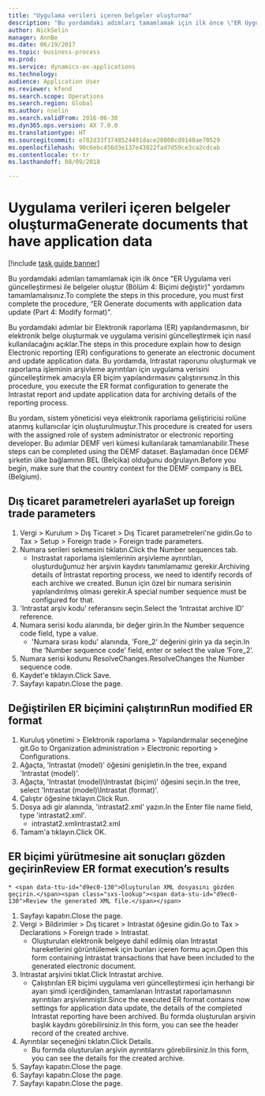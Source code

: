 ```yaml
--- 
title: "Uygulama verileri içeren belgeler oluşturma"
description: "Bu yordamdaki adımları tamamlamak için ilk önce \"ER Uygulama veri güncelleştirmesi ile belgeler oluştur (Bölüm 4 - Biçimi değiştir)\" yordamını tamamlamalısınız."
author: NickSelin
manager: AnnBe
ms.date: 06/19/2017
ms.topic: business-process
ms.prod: 
ms.service: dynamics-ax-applications
ms.technology: 
audience: Application User
ms.reviewer: kfend
ms.search.scope: Operations
ms.search.region: Global
ms.author: nselin
ms.search.validFrom: 2016-06-30
ms.dyn365.ops.version: AX 7.0.0
ms.translationtype: HT
ms.sourcegitcommit: e782d33f3748524491dace28008cd9148ae70529
ms.openlocfilehash: 90c6ebc456d3e137e43022fad7d59ce3ca2cdcab
ms.contentlocale: tr-tr
ms.lasthandoff: 08/09/2018

---
```

# <a name="generate-documents-that-have-application-data"></a><span data-ttu-id="d9ec0-103">Uygulama verileri içeren belgeler oluşturma</span><span class="sxs-lookup"><span data-stu-id="d9ec0-103">Generate documents that have application data</span></span>

[!include [task guide banner](../../includes/task-guide-banner.md)]

<span data-ttu-id="d9ec0-104">Bu yordamdaki adımları tamamlamak için ilk önce "ER Uygulama veri güncelleştirmesi ile belgeler oluştur (Bölüm 4: Biçimi değiştir)" yordamını tamamlamalısınız.</span><span class="sxs-lookup"><span data-stu-id="d9ec0-104">To complete the steps in this procedure, you must first complete the procedure, “ER Generate documents with application data update (Part 4: Modify format)”.</span></span>



<span data-ttu-id="d9ec0-105">Bu yordamdaki adımlar bir Elektronik raporlama (ER) yapılandırmasının, bir elektronik belge oluşturmak ve uygulama verisini güncelleştirmek için nasıl kullanılacağını açıklar.</span><span class="sxs-lookup"><span data-stu-id="d9ec0-105">The steps in this procedure explain how to design Electronic reporting (ER) configurations to generate an electronic document and update application data.</span></span> <span data-ttu-id="d9ec0-106">Bu yordamda, Intrastat raporunu oluşturmak ve raporlama işleminin arşivleme ayrıntıları için uygulama verisini güncelleştirmek amacıyla ER biçim yapılandırmasını çalıştırırsınız.</span><span class="sxs-lookup"><span data-stu-id="d9ec0-106">In this procedure, you execute the ER format configuration to generate the Intrastat report and update application data for archiving details of the reporting process.</span></span>



<span data-ttu-id="d9ec0-107">Bu yordam, sistem yöneticisi veya elektronik raporlama geliştiricisi rolüne atanmış kullanıcılar için oluşturulmuştur.</span><span class="sxs-lookup"><span data-stu-id="d9ec0-107">This procedure is created for users with the assigned role of system administrator or electronic reporting developer.</span></span> <span data-ttu-id="d9ec0-108">Bu adımlar DEMF veri kümesi kullanılarak tamamlanabilir.</span><span class="sxs-lookup"><span data-stu-id="d9ec0-108">These steps can be completed using the DEMF dataset.</span></span> <span data-ttu-id="d9ec0-109">Başlamadan önce DEMF şirketin ülke bağlamının BEL (Belçika) olduğunu doğrulayın.</span><span class="sxs-lookup"><span data-stu-id="d9ec0-109">Before you begin, make sure that the country context for the DEMF company is BEL (Belgium).</span></span>


## <a name="set-up-foreign-trade-parameters"></a><span data-ttu-id="d9ec0-110">Dış ticaret parametreleri ayarla</span><span class="sxs-lookup"><span data-stu-id="d9ec0-110">Set up foreign trade parameters</span></span>
1. <span data-ttu-id="d9ec0-111">Vergi > Kurulum > Dış Ticaret > Dış Ticaret parametreleri'ne gidin.</span><span class="sxs-lookup"><span data-stu-id="d9ec0-111">Go to Tax > Setup > Foreign trade > Foreign trade parameters.</span></span>
2. <span data-ttu-id="d9ec0-112">Numara serileri sekmesini tıklatın.</span><span class="sxs-lookup"><span data-stu-id="d9ec0-112">Click the Number sequences tab.</span></span>
    * <span data-ttu-id="d9ec0-113">Instrastat raporlama işlemlerinin arşivleme ayrıntıları, oluşturduğumuz her arşivin kaydını tanımlamamız gerekir.</span><span class="sxs-lookup"><span data-stu-id="d9ec0-113">Archiving details of Intrastat reporting process, we need to identify records of each archive we created.</span></span> <span data-ttu-id="d9ec0-114">Bunun için özel bir numara serisinin yapılandırılmış olması gerekir.</span><span class="sxs-lookup"><span data-stu-id="d9ec0-114">A special number sequence must be configured for that.</span></span>  
3. <span data-ttu-id="d9ec0-115">'Intrastat arşiv kodu' referansını seçin.</span><span class="sxs-lookup"><span data-stu-id="d9ec0-115">Select the ‘Intrastat archive ID’ reference.</span></span>
4. <span data-ttu-id="d9ec0-116">Numara serisi kodu alanında, bir değer girin.</span><span class="sxs-lookup"><span data-stu-id="d9ec0-116">In the Number sequence code field, type a value.</span></span>
    * <span data-ttu-id="d9ec0-117">'Numara sırası kodu' alanında, 'Fore_2' değerini girin ya da seçin.</span><span class="sxs-lookup"><span data-stu-id="d9ec0-117">In the ‘Number sequence code’ field, enter or select the value ‘Fore_2’.</span></span>  
5. <span data-ttu-id="d9ec0-118">Numara serisi kodunu ResolveChanges.</span><span class="sxs-lookup"><span data-stu-id="d9ec0-118">ResolveChanges the Number sequence code.</span></span>
6. <span data-ttu-id="d9ec0-119">Kaydet'e tıklayın.</span><span class="sxs-lookup"><span data-stu-id="d9ec0-119">Click Save.</span></span>
7. <span data-ttu-id="d9ec0-120">Sayfayı kapatın.</span><span class="sxs-lookup"><span data-stu-id="d9ec0-120">Close the page.</span></span>

## <a name="run-modified-er-format"></a><span data-ttu-id="d9ec0-121">Değiştirilen ER biçimini çalıştırın</span><span class="sxs-lookup"><span data-stu-id="d9ec0-121">Run modified ER format</span></span>
1. <span data-ttu-id="d9ec0-122">Kuruluş yönetimi > Elektronik raporlama > Yapılandırmalar seçeneğine git.</span><span class="sxs-lookup"><span data-stu-id="d9ec0-122">Go to Organization administration > Electronic reporting > Configurations.</span></span>
2. <span data-ttu-id="d9ec0-123">Ağaçta, 'Intrastat (model)' öğesini genişletin.</span><span class="sxs-lookup"><span data-stu-id="d9ec0-123">In the tree, expand 'Intrastat (model)'.</span></span>
3. <span data-ttu-id="d9ec0-124">Ağaçta, 'Intrastat (model)\Intrastat (biçim)' öğesini seçin.</span><span class="sxs-lookup"><span data-stu-id="d9ec0-124">In the tree, select 'Intrastat (model)\Intrastat (format)'.</span></span>
4. <span data-ttu-id="d9ec0-125">Çalıştır öğesine tıklayın.</span><span class="sxs-lookup"><span data-stu-id="d9ec0-125">Click Run.</span></span>
5. <span data-ttu-id="d9ec0-126">Dosya adı gir alanında, 'intrastat2.xml' yazın.</span><span class="sxs-lookup"><span data-stu-id="d9ec0-126">In the Enter file name field, type 'intrastat2.xml'.</span></span>
    * <span data-ttu-id="d9ec0-127">intrastat2.xml</span><span class="sxs-lookup"><span data-stu-id="d9ec0-127">intrastat2.xml</span></span>  
6. <span data-ttu-id="d9ec0-128">Tamam'a tıklayın.</span><span class="sxs-lookup"><span data-stu-id="d9ec0-128">Click OK.</span></span>

## <a name="review-er-format-executions-results"></a><span data-ttu-id="d9ec0-129">ER biçimi yürütmesine ait sonuçları gözden geçirin</span><span class="sxs-lookup"><span data-stu-id="d9ec0-129">Review ER format execution’s results</span></span>
    * <span data-ttu-id="d9ec0-130">Oluşturulan XML dosyasını gözden geçirin.</span><span class="sxs-lookup"><span data-stu-id="d9ec0-130">Review the generated XML file.</span></span>  
1. <span data-ttu-id="d9ec0-131">Sayfayı kapatın.</span><span class="sxs-lookup"><span data-stu-id="d9ec0-131">Close the page.</span></span>
2. <span data-ttu-id="d9ec0-132">Vergi > Bildirimler > Dış ticaret > Intrastat öğesine gidin.</span><span class="sxs-lookup"><span data-stu-id="d9ec0-132">Go to Tax > Declarations > Foreign trade > Intrastat.</span></span>
    * <span data-ttu-id="d9ec0-133">Oluşturulan elektronik belgeye dahil edilmiş olan Intrastat hareketlerini görüntülemek için bunları içeren formu açın.</span><span class="sxs-lookup"><span data-stu-id="d9ec0-133">Open this form containing Intrastat transactions that have been included to the generated electronic document.</span></span>  
3. <span data-ttu-id="d9ec0-134">Intrastat arşivini tıklat.</span><span class="sxs-lookup"><span data-stu-id="d9ec0-134">Click Intrastat archive.</span></span>
    * <span data-ttu-id="d9ec0-135">Çalıştırılan ER biçimi uygulama veri güncelleştirmesi için herhangi bir ayarı şimdi içerdiğinden, tamamlanan Intrastat raporlamasının ayrıntıları arşivlenmiştir.</span><span class="sxs-lookup"><span data-stu-id="d9ec0-135">Since the executed ER format contains now settings for application data update, the details of the completed Intrastat reporting have been archived.</span></span> <span data-ttu-id="d9ec0-136">Bu formda oluşturulan arşivin başlık kaydını görebilirsiniz.</span><span class="sxs-lookup"><span data-stu-id="d9ec0-136">In this form, you can see the header record of the created archive.</span></span>  
4. <span data-ttu-id="d9ec0-137">Ayrıntılar seçeneğini tıklatın.</span><span class="sxs-lookup"><span data-stu-id="d9ec0-137">Click Details.</span></span>
    * <span data-ttu-id="d9ec0-138">Bu formda oluşturulan arşivin ayrıntılarını görebilirsiniz.</span><span class="sxs-lookup"><span data-stu-id="d9ec0-138">In this form, you can see the details for the created archive.</span></span>  
5. <span data-ttu-id="d9ec0-139">Sayfayı kapatın.</span><span class="sxs-lookup"><span data-stu-id="d9ec0-139">Close the page.</span></span>
6. <span data-ttu-id="d9ec0-140">Sayfayı kapatın.</span><span class="sxs-lookup"><span data-stu-id="d9ec0-140">Close the page.</span></span>
7. <span data-ttu-id="d9ec0-141">Sayfayı kapatın.</span><span class="sxs-lookup"><span data-stu-id="d9ec0-141">Close the page.</span></span>


